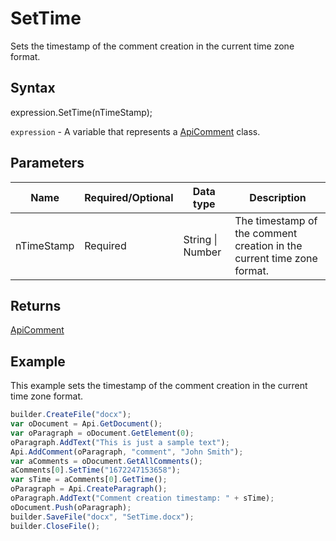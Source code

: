 # SetTime

Sets the timestamp of the comment creation in the current time zone format.

## Syntax

expression.SetTime(nTimeStamp);

`expression` - A variable that represents a [ApiComment](../ApiComment.md) class.

## Parameters

| **Name** | **Required/Optional** | **Data type** | **Description** |
| ------------- | ------------- | ------------- | ------------- |
| nTimeStamp | Required | String &#124; Number | The timestamp of the comment creation in the current time zone format. |

## Returns

[ApiComment](../ApiComment.md)

## Example

This example sets the timestamp of the comment creation in the current time zone format.

```javascript
builder.CreateFile("docx");
var oDocument = Api.GetDocument();
var oParagraph = oDocument.GetElement(0);
oParagraph.AddText("This is just a sample text");
Api.AddComment(oParagraph, "comment", "John Smith");
var aComments = oDocument.GetAllComments();
aComments[0].SetTime("1672247153658");
var sTime = aComments[0].GetTime();
oParagraph = Api.CreateParagraph();
oParagraph.AddText("Comment creation timestamp: " + sTime);
oDocument.Push(oParagraph);
builder.SaveFile("docx", "SetTime.docx");
builder.CloseFile();
```